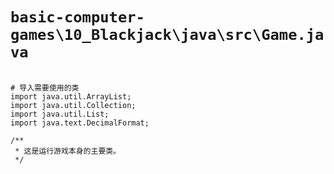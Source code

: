 # `basic-computer-games\10_Blackjack\java\src\Game.java`

```

# 导入需要使用的类
import java.util.ArrayList;
import java.util.Collection;
import java.util.List;
import java.text.DecimalFormat;

/**
 * 这是运行游戏本身的主要类。
 */

```